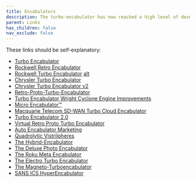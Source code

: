 ```yaml
---
title: Encabulators
description: The turbo-encabulator has now reached a high level of development, and it’s being successfully used in the operation of novertrunnions. Moreover, whenever a forescent skor motion is required, it may also be employed in conjunction with a drawn reciprocation dingle arm, to reduce sinusoidal repleneration.
parent: Links
has_children: false
nav_exclude: false
---
```


These links should be self-explanatory:

- [Turbo Encabulator](https://www.youtube.com/watch?v=Ac7G7xOG2Ag)
- [Rockwell Retro Encabulator](https://www.youtube.com/watch?v=RXJKdh1KZ0w)
- [Rockwell Turbo Encabulator](https://www.youtube.com/watch?v=2fjcJp_Nwvk) [alt](https://www.youtube.com/watch?v=HlArxyK--6E)
- [Chrysler Turbo Encabulator](https://www.youtube.com/watch?v=MXW0bx_Ooq4)
- [Chrysler Turbo Encabulator v2](https://www.youtube.com/watch?v=UyRllRWfLJE) <!--https://www.youtube.com/watch?v=pbsmHnsjJZk-->
- [Retro-Proto-Turbo-Encabulator](https://www.youtube.com/watch?v=wwmdf5m9khg)
- [Turbo Encabulator Wright Cyclone Engine Improvements](https://www.youtube.com/watch?v=bOV0v1Uq5CY)
- [Micro Encabulator™](https://www.youtube.com/watch?v=u4ILnWpi8XY)
- [Macquarie Telecom SD-WAN Turbo Cloud Encabulator](https://www.youtube.com/watch?v=7LOF7KM7UhY)
- [Turbo Encabulator 2.0](https://www.youtube.com/watch?v=m84IoMeo3qE)
- [Virtual Retro Proto Turbo Encabulator](https://www.youtube.com/watch?v=aiegVe5gKYI)
- [Auto Encabulator Marketing](https://www.youtube.com/watch?v=UcA2XFaP_UY)
- [Quadrolytic Vistrilpheres](https://www.youtube.com/watch?v=jyscJ6nz5To)
- [The Hybrid-Encabulator](https://www.youtube.com/watch?v=kgSXC-YhpUk)
- [The Deluxe Photo Encabulator](https://www.youtube.com/watch?v=JEyh4y7BgmU)
- [The Roku Meta Encabulator](https://www.youtube.com/watch?v=alGOaGXRR3k)
- [The Electro Turbo Encabulator](https://www.youtube.com/watch?v=fltOyddlnOE)
- [The Magneto-Turboencabulator](https://www.youtube.com/watch?v=lBOB9SSdDfU)
- [SANS ICS HyperEncabulator](https://www.youtube.com/watch?v=5nKk_-Lvhzo)









<!--
[Introducing the Audiophile Quality Turbo Encabulator](https://www.youtube.com/watch?v=AYxzDiUGqiY)
[Turbo Encabulator - British 1968](https://www.youtube.com/watch?v=kj04DJ4XRWg)
- [The Trail Encabulator](https://www.youtube.com/watch?v=yJe4kFS1LqM)
- [The Turbo-Encabulator](https://www.youtube.com/watch?v=ulqzBLh-BAs)
- [Introducing the Alpine Retro Bimodial Transportative Turbo Encabulator](https://www.youtube.com/watch?v=KdF5ybjlMQc)
- [Turbo Encabulation Algorithm](https://www.youtube.com/watch?v=RZvbsZg3eGs)
- [Tom Buck: The Ridiculous History Behind My Weirdest Video](https://www.youtube.com/watch?v=yor2O7cHxSM)
- https://lunduke.substack.com/p/the-turbo-encabulator-the-best-technobabble
- [What is the Turbo Encabulator?](https://www.youtube.com/watch?v=PqeQzFbRKv4)
- [Meet the Retroencabulator Guy at ICS Security Summit 2022](https://www.youtube.com/watch?v=V0Ge2RpnZnc)
- [Robo Encabulator](https://www.youtube.com/watch?v=EC4bE887Q1Q)
- [Hammerspace Quantum Encabulator](https://www.youtube.com/watch?v=KpJll2DLCes) (only left-ear audio)
- [NEW Turbo Encabulator | Republic Manufacturing](https://www.youtube.com/watch?v=_FCoVuZ0Rt0)
- [Turboencabulator presentation GE retiree lunch Aug 12, 2008](https://www.youtube.com/watch?v=wS5j-3pC_KI)
- [Turbo Encabulator - Blumenstein Audio - Waterline Cables](https://www.youtube.com/watch?v=AtRuRFArBbE)
- [animation test snippet](https://www.youtube.com/watch?v=1pxgBcatmUs)
- [New Invention - Free Energy Generator - The Alpha Encabulator](https://www.youtube.com/watch?v=oNMs6Wk_FqI)
-->